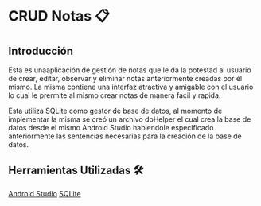 # CRUD Notas 📋
## Introducción
Esta es unaaplicación de gestión de notas que le da la potestad al usuario de crear, editar, observar y eliminar notas anteriormente creadas por él mismo. La misma contiene una interfaz atractiva y amigable con el usuario lo cual le prermite al mismo crear notas de manera facil y rapida.

Esta utiliza SQLite como gestor de base de datos, al momento de implementar la misma se creó un archivo dbHelper el cual crea la base de datos desde el mismo Android Studio habiendole especificado anteriormente las sentencias necesarias para la creación de la base de datos.
## Herramientas Utilizadas 🛠️
[Android Studio](http://https://developer.android.com/studio "Android Studio")
[SQLite](http://https://sqlitestudio.pl/ "SQLite")
